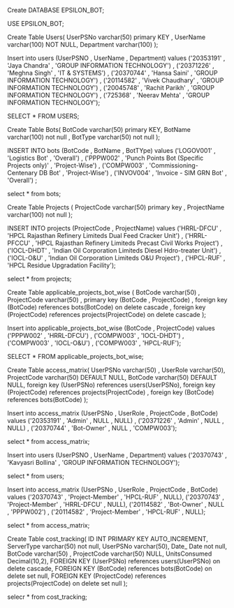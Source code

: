 Create DATABASE EPSILON_BOT;


USE EPSILON_BOT;

Create Table Users( 
	UserPSNo varchar(50) primary KEY ,
    UserName varchar(100) NOT NULL,
    Department varchar(100)
);

Insert into users (UserPSNO , UserName , Department) values
('20353191' , 'Jaya Chandra' , 'GROUP INFORMATION TECHNOLOGY') ,
('20371226' , 'Meghna Singh' , 'IT & SYSTEMS') ,
('20370744' , 'Hansa Saini' , 'GROUP INFORMATION TECHNOLOGY') , 
('20114582' , 'Vivek Chaudhary' , 'GROUP INFORMATION TECHNOLOGY') , 
('20045748' , 'Rachit Parikh' , 'GROUP INFORMATION TECHNOLOGY') , 
('725368' , 'Neerav Mehta' , 'GROUP INFORMATION TECHNOLOGY');

SELECT * FROM USERS;

Create Table Bots(
	BotCode varchar(50) primary KEY,
    BotName varchar(100) not null ,
    BotType varchar(50) not null
);

INSERT INTO bots (BotCode , BotName , BotTYpe) values
('LOGOV001' , 'Logistics Bot' , 'Overall') , 
('PPPW002' , 'Punch Points Bot (Specific Projects only)' , 'Project-Wise') , 
('COMPW003' , 'Commissioning-Centenary DB Bot' , 'Project-Wise') ,
('INVOV004' , 'Invoice - SIM GRN Bot' , 'Overall') ;

select * from bots;

Create Table Projects (
	ProjectCode varchar(50) primary key , 
    ProjectName varchar(100) not null
);

INSERT INTO projects (ProjectCode , ProjectName) values
('HRRL-DFCU' , 'HPCL Rajasthan Refinery Limiteds Dual Feed Cracker Unit') , 
('HRRL-PFCCU' , 'HPCL Rajasthan Refinery Limiteds Precast Civil Works Project') ,
('IOCL-DHDT' , 'Indian Oil Corporation Limiteds Diesel Hdro-treater Unit') , 
('IOCL-O&U' , 'Indian Oil Corporation Limiteds O&U Project') ,
('HPCL-RUF' , 'HPCL Residue Upgradation Facility');

select * from projects;

Create Table applicable_projects_bot_wise (
	BotCode varchar(50) , 
    ProjectCode varchar(50) , 
    primary key (BotCode  , ProjectCode) ,
    foreign key (BotCode) references bots(BotCode) on delete cascade , 
    foreign key (ProjectCode) references projects(ProjectCode) on delete cascade
);

Insert into applicable_projects_bot_wise (BotCode , ProjectCode) values
('PPPW002' , 'HRRL-DFCU') , 
('COMPW003' , 'IOCL-DHDT') , 
('COMPW003' , 'IOCL-O&U') , 
('COMPW003' , 'HPCL-RUF');

SELECT * FROM applicable_projects_bot_wise;

Create Table access_matrix(
	UserPSNo varchar(50) , 
    UserRole varchar(50),
    ProjectCode varchar(50) DEFAULT NULL,
    BotCode varchar(50) DEFAULT NULL,
    foreign key (UserPSNo) references users(UserPSNo),
    foreign key (ProjectCode) references projects(ProjectCode) ,
    foreign key (BotCode) references bots(BotCode)
);

Insert into access_matrix (UserPSNo , UserRole , ProjectCode , BotCode) values
('20353191' , 'Admin' , NULL , NULL) ,
('20371226' , 'Admin' , NULL , NULL) ,
('20370744' , 'Bot-Owner' , NULL , 'COMPW003');

select * from access_matrix;

Insert into users (UserPSNO , UserName , Department) values
('20370743' , 'Kavyasri Bollina' , 'GROUP INFORMATION TECHNOLOGY');

select * from users;

Insert into access_matrix (UserPSNo , UserRole , ProjectCode , BotCode) values
('20370743' , 'Project-Member' , 'HPCL-RUF' , NULL),
('20370743' , 'Project-Member' , 'HRRL-DFCU' , NULL),
('20114582' , 'Bot-Owner' , NULL , 'PPPW002') , 
('20114582' , 'Project-Member' , 'HPCL-RUF' , NULL);

select * from access_matrix;

Create Table cost_tracking(
	ID INT PRIMARY KEY AUTO_INCREMENT,
    ServerType varchar(50) not null,
    UserPSNo varchar(50),
    Date_ Date not null,
    BotCode varchar(50) ,
    ProjectCode varchar(50) NULL,
    UnitsConsumed Decimal(10,2),
    FOREIGN KEY (UserPSNo) references users(UserPSNo) on delete cascade,
    FOREIGN KEY (BotCode) references bots(BotCode) on delete set null,
    FOREIGN KEY (ProjectCode) references projects(ProjectCode) on delete set null
);

selecr * from cost_tracking;




